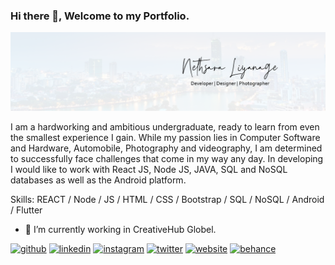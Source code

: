 ### Hi there 👋, Welcome to my Portfolio.
![I am Nethsara Liyanage](https://github.com/nethsaraLiyanage/nethsaraliyanage.github.io/blob/master/profile%20card.png)

I am a hardworking and ambitious undergraduate, ready to learn from even the smallest experience I gain. While my passion lies in Computer Software and Hardware, Automobile, Photography and videography, I am determined to successfully face challenges that come in my way any day.
In developing I would like to work with React JS, Node JS, JAVA, SQL and NoSQL databases as well as the Android platform.

Skills: REACT / Node / JS / HTML / CSS / Bootstrap / SQL / NoSQL / Android / Flutter

- 🔭 I’m currently working in CreativeHub Globel.  


[<img src='https://cdn.jsdelivr.net/npm/simple-icons@3.0.1/icons/github.svg' alt='github' height='30'>](https://github.com/nethsaraLiyanage)   [<img src='https://cdn.jsdelivr.net/npm/simple-icons@3.0.1/icons/linkedin.svg' alt='linkedin' height='30'>](https://www.linkedin.com/in/nethsara-liyanage/)   [<img src='https://cdn.jsdelivr.net/npm/simple-icons@3.0.1/icons/instagram.svg' alt='instagram' height='30'>](https://www.instagram.com/nxtha.__/)   [<img src='https://cdn.jsdelivr.net/npm/simple-icons@3.0.1/icons/twitter.svg' alt='twitter' height='30'>](https://twitter.com/_nXtha_)  [<img src='https://cdn.jsdelivr.net/npm/simple-icons@3.0.1/icons/icloud.svg' alt='website' height='30'>](https://nethsaraliyanage.github.io/)    [<img src='https://cdn.jsdelivr.net/npm/simple-icons@3.0.1/icons/behance.svg' alt='behance' height='30'>](https://www.behance.net/nethsarliyanag)  


<!--
[![Anurag's GitHub stats](https://github-readme-stats.vercel.app/api?username=nethsaraLiyanage)](https://github.com/anuraghazra/github-readme-stats)
-->
<!--
**nethsaraLiyanage/nethsaraLiyanage** is a ✨ _special_ ✨ repository because its `README.md` (this file) appears on your GitHub profile.

Here are some ideas to get you started:

- 🔭 I’m currently working on ...
- 🌱 I’m currently learning ...
- 👯 I’m looking to collaborate on ...
- 🤔 I’m looking for help with ...
- 💬 Ask me about ...
- 📫 How to reach me: ...
- 😄 Pronouns: ...
- ⚡ Fun fact: ...
-->
